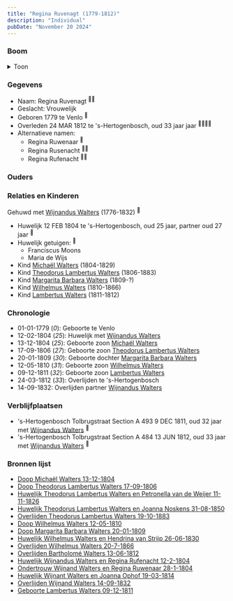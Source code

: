 ```yaml
---
title: "Regina Ruvenagt (1779-1812)"
description: "Individual"
pubDate: "November 20 2024"
---
```


### Boom
<details><summary>Toon</summary>

![test](https://www.plantuml.com/plantuml/svg/ZPJVRjem5CRl_HH7vQ9NIFb32I14MrZGLfMkecpLD4t8ISwI3CT6jbc5AfveZx4NcmCU56XfxkASStn-_lmTNobDfLuKZAXPpkTKqW8Y6izIAHOy6GWc96X9kJ8Xv9faUO8Gvp9ckFd6OgwNK60HeLIRNqgZHA6NSoGlTeqPLGgU2G3qXKnGJh8ydd5KgjijQCvxFV39Yf1pk5-tKeHiIix6cEQSmdZn6pbDzHbG1PySntKys9RMXltG3tsp__FF75coWcudej5o6Wcj6NPwu0P16xuYP-95Yfej69jIdanZAPIAXE4nkLu3HjTZS5kk1-Ug_X6b5YdoIAWuAnajs6F-YvlQXO97oioXrGxD1QY5_l1Ys3-913TVRako9bo-J-Ksu26yDrJ-grGMgjjvmYJ9ULfMU30C-wR2QQpHXexZcE8QozDCBv4nyMJmjgMZFCxetp_iw3ZUHQNZ-F0X7AoxLJgEPqJ-PjAzDZnWOKp2qntB94EH26cqlQMbj_InoawhLL7bZMnEDPNRy7amCUaj_uJA8ofJAdDDeKzbPDYFDMj21LTw3jnStvLmxIfmboPfjRCVov0LhzZF2oe9y_y2NATAxnArT6khsJmXp9ktvGQLPg9jFUIwnqtUlplV8DwzERVsqQZNxI0GEwgx7tP0wjRrUsjZjuDuys0TxAy3bzZXgNyt3sE2_CTs8slV_K2vexNEOI0WzbuF0gO7kKBp1XNi7m00)
</details>

### Gegevens
- Naam: Regina Ruvenagt <sup><a href="../s00136/" style="text-decoration:none" title="Huwelijk Theodorus Lambertus Walters en Petronella van de Weijer 11-11-1826">:link:</a><a href="../s00168/" style="text-decoration:none" title="Doop Michaël Walters 13-12-1804">:link:</a></sup>
- Geslacht: Vrouwelijk
- Geboren 1779 te Venlo <sup><a href="../s00171/" style="text-decoration:none" title="Overlijden Regine Rufenacht 24-03-1812">:link:</a></sup>
- Overleden 24 MAR 1812 te 's-Hertogenbosch, oud 33 jaar jaar <sup><a href="../s00136/" style="text-decoration:none" title="Huwelijk Theodorus Lambertus Walters en Petronella van de Weijer 11-11-1826">:link:</a><a href="../s00171/" style="text-decoration:none" title="Overlijden Regine Rufenacht 24-03-1812">:link:</a><a href="../s00173/" style="text-decoration:none" title="Huwelijk Wilhelmus Walters en Hendrina van Strijp 26-06-1830">:link:</a><a href="../s00163/" style="text-decoration:none" title="Huwelijk Wijnant Walters en Joanna Ophof 19-03-1814">:link:</a></sup>
- Alternatieve namen:
  - Regina Ruwenaar <sup><a href="../s00205/" style="text-decoration:none" title="Ondertrouw Wijnand Walters en Regina Ruwenaar 28-1-1804">:link:</a></sup>
  - Regina Rusenacht <sup><a href="../s00173/" style="text-decoration:none" title="Huwelijk Wilhelmus Walters en Hendrina van Strijp 26-06-1830">:link:</a><a href="../s00175/" style="text-decoration:none" title="Overlijden Wijnand Walters 14-09-1832">:link:</a></sup>
  - Regina Rufenacht <sup><a href="../s00242/" style="text-decoration:none" title="Huwelijk Wijnandus Walters en Regina Rufenacht 12-2-1804">:link:</a><a href="../s00163/" style="text-decoration:none" title="Huwelijk Wijnant Walters en Joanna Ophof 19-03-1814">:link:</a></sup>

### Ouders

### Relaties en Kinderen

Gehuwd met [Wijnandus Walters](../i00101/) (1776-1832) <sup><a href="../s00242/" style="text-decoration:none" title="Huwelijk Wijnandus Walters en Regina Rufenacht 12-2-1804">:link:</a></sup>
- Huwelijk 12 FEB 1804 te 's-Hertogenbosch, oud 25 jaar, partner oud 27 jaar <sup><a href="../s00242/" style="text-decoration:none" title="Huwelijk Wijnandus Walters en Regina Rufenacht 12-2-1804">:link:</a></sup>
- Huwelijk getuigen:  <sup><a href="../s00242/" style="text-decoration:none" title="Huwelijk Wijnandus Walters en Regina Rufenacht 12-2-1804">:link:</a></sup>
  - Franciscus Moons
  - Maria de Wijs
- Kind [Michaël Walters](../i00125/) (1804-1829)
- Kind [Theodorus Lambertus Walters](../i00088/) (1806-1883)
- Kind [Margarita Barbara Walters](../i00126/) (1809-?)
- Kind [Wilhelmus Walters](../i00127/) (1810-1866)
- Kind [Lambertus Walters](../i00171/) (1811-1812)

### Chronologie
- 01-01-1779 (<i>0</i>): Geboorte te Venlo
- 12-02-1804 (<i>25</i>): Huwelijk met [Wijnandus Walters](../i00101/)
- 13-12-1804 (<i>25</i>): Geboorte zoon [Michaël Walters](../i00125/)
- 17-09-1806 (<i>27</i>): Geboorte zoon [Theodorus Lambertus Walters](../i00088/)
- 20-01-1809 (<i>30</i>): Geboorte dochter [Margarita Barbara Walters](../i00126/)
- 12-05-1810 (<i>31</i>): Geboorte zoon [Wilhelmus Walters](../i00127/)
- 09-12-1811 (<i>32</i>): Geboorte zoon [Lambertus Walters](../i00171/)
- 24-03-1812 (<i>33</i>): Overlijden te 's-Hertogenbosch
- 14-09-1832: Overlijden partner [Wijnandus Walters](../i00101/)

### Verblijfplaatsen
- 's-Hertogenbosch Tolbrugstraat Section A 493 9 DEC 1811, oud 32 jaar met [Wijnandus Walters](../i00101/) <sup><a href="../s00294/" style="text-decoration:none" title="Geboorte Lambertus Walters 09-12-1811">:link:</a></sup>
- 's-Hertogenbosch Tolbrugstraat Section A 484 13 JUN 1812, oud 33 jaar met [Wijnandus Walters](../i00101/) <sup><a href="../s00172/" style="text-decoration:none" title="Overlijden Bartholomé Walters 13-06-1812">:link:</a></sup>

### Bronnen lijst
- [Doop Michaël Walters 13-12-1804](../s00168/)
- [Doop Theodorus Lambertus Walters 17-09-1806](../s00229/)
- [Huwelijk Theodorus Lambertus Walters en Petronella van de Weijer 11-11-1826](../s00136/)
- [Huwelijk Theodorus Lambertus Walters en Joanna Noskens 31-08-1850](../s00147/)
- [Overlijden Theodorus Lambertus Walters 19-10-1883](../s00156/)
- [Doop Wilhelmus Walters 12-05-1810](../s00170/)
- [Doop Margarita Barbara Walters 20-01-1809](../s00169/)
- [Huwelijk Wilhelmus Walters en Hendrina van Strijp 26-06-1830](../s00173/)
- [Overlijden Wilhelmus Walters 20-7-1866](../s00231/)
- [Overlijden Bartholomé Walters 13-06-1812](../s00172/)
- [Huwelijk Wijnandus Walters en Regina Rufenacht 12-2-1804](../s00242/)
- [Ondertrouw Wijnand Walters en Regina Ruwenaar 28-1-1804](../s00205/)
- [Huwelijk Wijnant Walters en Joanna Ophof 19-03-1814](../s00163/)
- [Overlijden Wijnand Walters 14-09-1832](../s00175/)
- [Geboorte Lambertus Walters 09-12-1811](../s00294/)